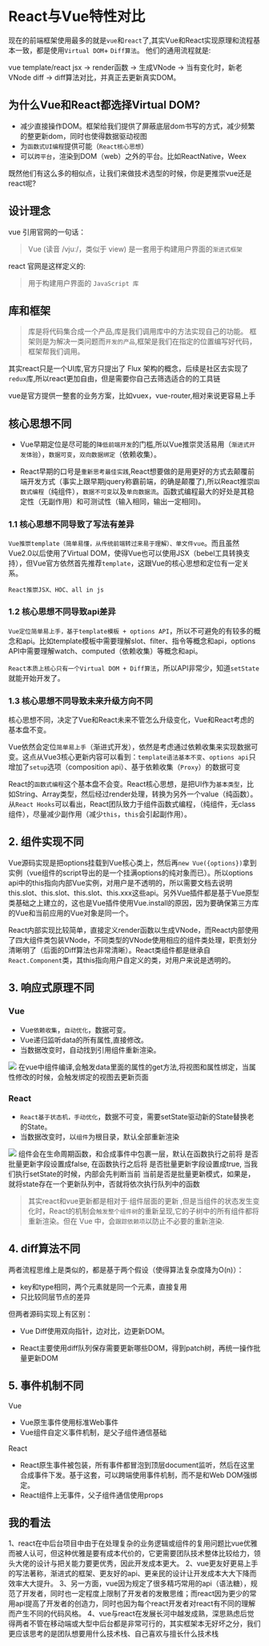 # React与Vue特性对比
现在的前端框架使用最多的就是`vue`和`react`了,其实Vue和React实现原理和流程基本一致，都是使用`Virtual DOM`+ `Diff算法`。 他们的通用流程就是:

vue template/react jsx -> render函数 -> 生成VNode -> 当有变化时，新老VNode diff -> diff算法对比，并真正去更新真实DOM。

## 为什么Vue和React都选择Virtual DOM?
- 减少直接操作DOM。框架给我们提供了屏蔽底层dom书写的方式，减少频繁的整更新dom，同时也使得数据驱动视图
- 为`函数式UI编程`提供可能（`React核心思想`）
- 可以`跨平台`，渲染到DOM（web）之外的平台。比如ReactNative，Weex

既然他们有这么多的相似点，让我们来做技术选型的时候，你是更推崇vue还是react呢?

## 设计理念
vue 引用官网的一句话：
>Vue (读音 /vjuː/，类似于 view) 是一套用于构建用户界面的`渐进式框架`

react 官网是这样定义的:
> 用于构建用户界面的 `JavaScript 库`


## 库和框架
> 库是将代码集合成一个产品,库是我们调用库中的方法实现自己的功能。
> 框架则是为解决一类问题而`开发的产品`,框架是我们在指定的位置编写好代码，框架帮我们调用。


其实react只是一个UI库,官方只提出了 Flux 架构的概念，后续是社区去实现了`redux`库,所以react更加自由，但是需要你自己去筛选适合的的工具链

vue是官方提供一整套的业务方案，比如vuex，vue-router,相对来说更容易上手

## 核心思想不同
- Vue早期定位是尽可能的`降低前端开发`的门槛,所以Vue推崇灵活易用（`渐进式开发体验`），`数据可变`，`双向数据绑定`（依赖收集）。

- React早期的口号是`重新思考最佳实践`,React想要做的是用更好的方式去颠覆前端开发方式（事实上跟早期jquery称霸前端，的确是颠覆了),所以React推崇`函数式编程`（纯组件），`数据不可变`以及`单向数据流`。函数式编程最大的好处是其稳定性（无副作用）和可测试性（输入相同，输出一定相同)。
### 1.1 核心思想不同导致了写法有差异
`Vue推崇template（简单易懂，从传统前端转过来易于理解）、单文件vue`。而且虽然Vue2.0以后使用了Virtual DOM，使得Vue也可以使用JSX（bebel工具转换支持），但Vue官方依然首先推荐`template`，这跟Vue的核心思想和定位有一定关系。

`React推崇JSX、HOC、all in js`

### 1.2 核心思想不同导致api差异

`Vue定位简单易上手，基于template模板 + options API`，所以不可避免的有较多的概念和api。比如template模板中需要理解slot、filter、指令等概念和api，options API中需要理解watch、computed（依赖收集）等概念和api。

`React本质上核心只有一个Virtual DOM + Diff算法`，所以API非常少，知道`setState`就能开始开发了。

### 1.3 核心思想不同导致未来升级方向不同

核心思想不同，决定了Vue和React未来不管怎么升级变化，Vue和React考虑的基本盘不变。

Vue依然会定位`简单易上手`（渐进式开发），依然是考虑通过依赖收集来实现数据可变。这点从Vue3核心更新内容可以看到：`template语法基本不变`、`options api`只增加了`setup`选项（composition api）、基于依赖收集（`Proxy`）的数据可变

React的`函数式编程`这个基本盘不会变。React核心思想，是把UI作为`基本类型`，比如String、Array类型，然后经过render处理，转换为另外一个value（纯函数）。从`React Hooks`可以看出，React团队致力于组件函数式编程，（纯组件，无class组件），尽量减少副作用（减少`this`，`this`会引起副作用）。

## 2. 组件实现不同
Vue源码实现是把options挂载到Vue核心类上，然后再`new Vue({options})`拿到实例（vue组件的script导出的是一个挂满options的纯对象而已）。所以options api中的this指向内部Vue实例，对用户是不透明的，所以需要文档去说明this.slot、this.slot、this.slot、this.xxx这些api。另外Vue插件都是基于Vue原型类基础之上建立的，这也是Vue插件使用Vue.install的原因，因为要确保第三方库的Vue和当前应用的Vue对象是同一个。

React内部实现比较简单，直接定义render函数以生成VNode，而React内部使用了四大组件类包装VNode，不同类型的VNode使用相应的组件类处理，职责划分清晰明了（后面的Diff算法也非常清晰）。React类组件都是继承自`React.Component`类，其this指向用户自定义的类，对用户来说是透明的。


## 3. 响应式原理不同
### Vue

- Vue`依赖收集`，`自动优化`，数据可变。
- Vue递归监听data的所有属性,直接修改。
- 当数据改变时，自动找到引用组件重新渲染。

![](https://s4.aconvert.com/convert/p3r68-cdx67/au8d1-65xap.jpg)
在vue中组件编译,会触发data里面的属性的get方法,将视图和属性绑定，当属性修改的时候，会触发绑定的视图去更新页面

### React

- `React基于状态机，手动优化`，数据不可变，需要setState驱动新的State替换老的State。
- 当数据改变时，以`组件`为根目录，默认全部重新渲染

![](https://img2018.cnblogs.com/blog/1459640/201811/1459640-20181124224144801-1561228641.png)
组件会在生命周期函数，和合成事件中包裹一层，默认在函数执行之前将 是否批量更新字段设置成false, 在函数执行之后将 是否批量更新字段设置成true, 当我们执行setState的时候，内部会先判断当前 当前是否是批量更新模式，如果是，就将state存在一个更新队列中，否就将依次执行队列中的函数

> 其实react和vue更新都是相对于·组件层面的更新 ,但是当组件的状态发生变化时，React的机制会`触发整个组件树`的重新呈现,它的子树中的所有组件都将重新渲染。但在 Vue 中，会`跟踪依赖项`以防止不必要的重新渲染.

## 4. diff算法不同

两者流程思维上是类似的，都是基于两个假设（使得算法复杂度降为O(n)）：

- key和type相同，两个元素就是同一个元素，直接复用
- 只比较同层节点的差异


但两者源码实现上有区别：

- Vue Diff使用双向指针，边对比，边更新DOM。

- React主要使用diff队列保存需要更新哪些DOM，得到patch树，再统一操作批量更新DOM


## 5. 事件机制不同
Vue

- Vue原生事件使用标准Web事件
- Vue组件自定义事件机制，是父子组件通信基础


React

- React原生事件被包装，所有事件都冒泡到顶层document监听，然后在这里合成事件下发。基于这套，可以跨端使用事件机制，而不是和Web DOM强绑定。
- React组件上无事件，父子组件通信使用props




## 我的看法
1、react在中后台项目中由于在处理复杂的业务逻辑或组件的复用问题比vue优雅而被人认可，但这种优雅是要有成本代价的，它更需要团队技术整体比较给力，领头大佬的设计与把关能力要更优秀，因此开发成本更大。
2、vue更友好更易上手的写法著称，渐进式的框架、更友好的api、更亲民的设计让开发成本大大下降而效率大大提升。
3、另一方面，vue因为规定了很多精巧常用的api（语法糖），规范了开发者，同时也一定程度上限制了开发者的发散思维；而react因为更少的常用api提高了开发者的创造力，同时也因为每个react开发者对react有不同的理解而产生不同的代码风格。
4、vue与react在发展长河中越发成熟，深思熟虑后觉得两者不管在移动端或大型中后台都是非常可行的，其实框架本无好坏之分，我们更应该思考的是团队想要用什么技术栈、自己喜欢与擅长什么技术栈
